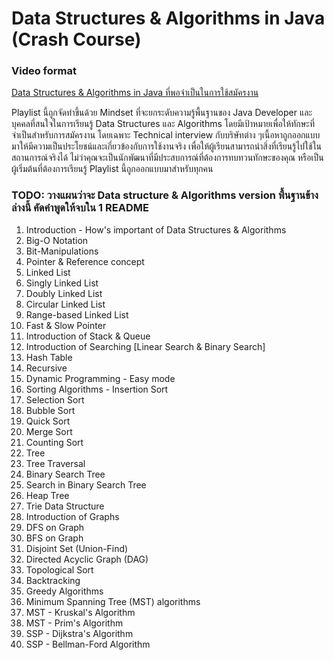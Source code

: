 # Data Structures & Algorithms in Java (Crash Course)

### Video format

[Data Structures & Algorithms in Java ที่พอจำเป็นในการใช้สมัครงาน](https://youtube.com/playlist?list=PLm3A9eDaMzun0A4KBOHYBAr8m_4Avad5C&si=J22RFpAHBzsT0nBt)

Playlist นี้ถูกจัดทำขึ้นด้วย Mindset ที่จะยกระดับความรู้พื้นฐานของ Java Developer และบุคคลที่สนใจในการเรียนรู้ Data
Structures และ Algorithms โดยมีเป้าหมายเพื่อให้ทักษะที่จำเป็นสำหรับการสมัครงาน โดยเฉพาะ Technical interview
กับบริษัทต่าง ๆเนื้อหาถูกออกแบบมาให้มีความเป็นประโยชน์และเกี่ยวข้องกับการใช้งานจริง
เพื่อให้ผู้เรียนสามารถนำสิ่งที่เรียนรู้ไปใช้ในสถานการณ์จริงได้
ไม่ว่าคุณจะเป็นนักพัฒนาที่มีประสบการณ์ที่ต้องการทบทวนทักษะของคุณ หรือเป็นผู้เริ่มต้นที่ต้องการเรียนรู้ Playlist
นี้ถูกออกแบบมาสำหรับทุกคน

### TODO: วางแผนว่าจะ Data structure & Algorithms version พื้นฐานข้างล่างนี้ คัดคำพูดให้จบใน 1 README

1. Introduction - How's important of Data Structures & Algorithms
2. Big-O Notation
3. Bit-Manipulations
4. Pointer & Reference concept
5. Linked List
6. Singly Linked List
7. Doubly Linked List
8. Circular Linked List
9. Range-based Linked List
10. Fast & Slow Pointer
11. Introduction of Stack & Queue
12. Introduction of Searching [Linear Search & Binary Search]
13. Hash Table
14. Recursive
15. Dynamic Programming - Easy mode
16. Sorting Algorithms - Insertion Sort
17. Selection Sort
18. Bubble Sort
19. Quick Sort
20. Merge Sort
21. Counting Sort
22. Tree
23. Tree Traversal
24. Binary Search Tree
25. Search in Binary Search Tree
26. Heap Tree
27. Trie Data Structure
28. Introduction of Graphs
29. DFS on Graph
30. BFS on Graph
31. Disjoint Set (Union-Find)
32. Directed Acyclic Graph (DAG)
33. Topological Sort
34. Backtracking
35. Greedy Algorithms
36. Minimum Spanning Tree (MST) algorithms
37. MST - Kruskal's Algorithm
38. MST - Prim's Algorithm
39. SSP - Dijkstra's Algorithm
40. SSP - Bellman-Ford Algorithm